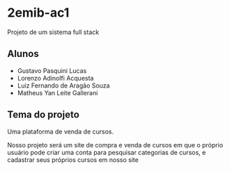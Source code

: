 # 2emib-ac1
Projeto de um sistema full stack
## Alunos
- Gustavo Pasquini Lucas
- Lorenzo Adinolfi Acquesta
- Luiz Fernando de Aragão Souza
- Matheus Yan Leite Gallerani
## Tema do projeto
Uma plataforma de venda de cursos.

Nosso projeto será um site de compra e venda de cursos em que o próprio usuário pode criar uma conta para pesquisar categorias de cursos, e cadastrar seus próprios cursos em nosso site 

